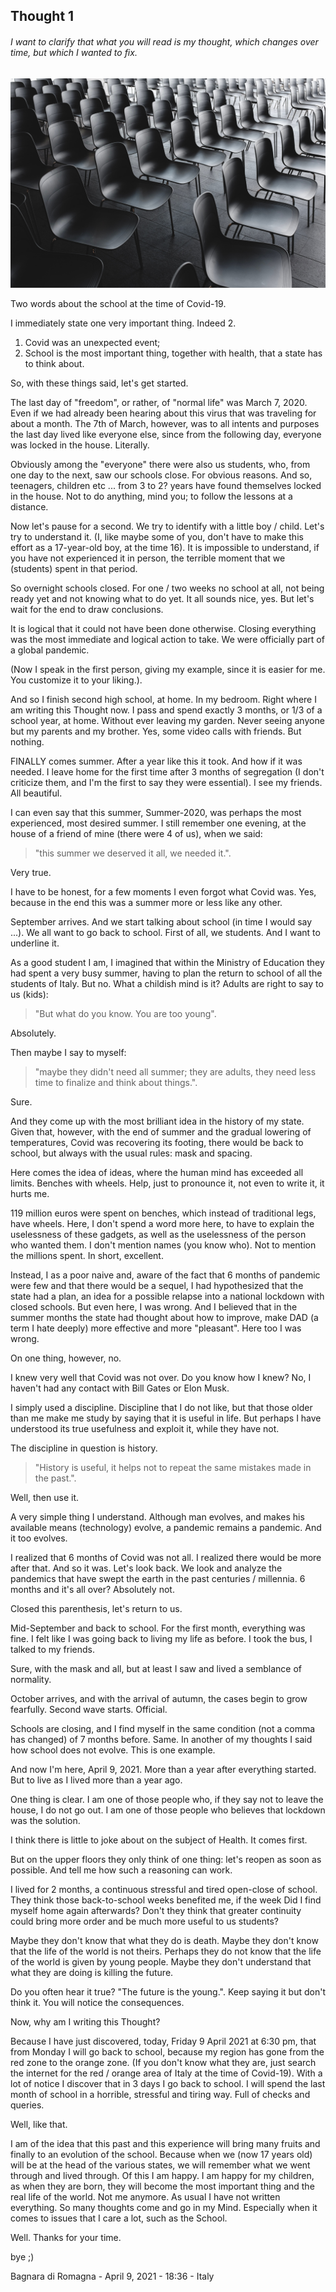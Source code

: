 ## Thought 1

###### I want to clarify that what you will read is my thought, which changes over time, but which I wanted to fix.

![school](https://raw.githubusercontent.com/giacomotampella/Thoughts/gh-pages/school.jpg "school")


Two words about the school at the time of Covid-19.

I immediately state one very important thing. Indeed 2.

1) Covid was an unexpected event;
2) School is the most important thing, together with health, that a state has to think about.

So, with these things said, let's get started.

The last day of "freedom", or rather, of "normal life" was March 7, 2020. Even if we had already been hearing about this virus that was traveling for about a month.
The 7th of March, however, was to all intents and purposes the last day lived like everyone else, since from the following day, everyone was locked in the house. Literally.

Obviously among the "everyone" there were also us students, who, from one day to the next, saw our schools close. For obvious reasons.
And so, teenagers, children etc ... from 3 to 2? years have found themselves locked in the house. Not to do anything, mind you; to follow the lessons at a distance.

Now let's pause for a second. We try to identify with a little boy / child. Let's try to understand it. (I, like maybe some of you, don't have to make this effort as a 17-year-old boy, at the time 16).
It is impossible to understand, if you have not experienced it in person, the terrible moment that we (students) spent in that period.

So overnight schools closed.
For one / two weeks no school at all, not being ready yet and not knowing what to do yet.
It all sounds nice, yes. But let's wait for the end to draw conclusions.

It is logical that it could not have been done otherwise. Closing everything was the most immediate and logical action to take. We were officially part of a global pandemic.

(Now I speak in the first person, giving my example, since it is easier for me. You customize it to your liking.).

And so I finish second high school, at home. In my bedroom.
Right where I am writing this Thought now.
I pass and spend exactly 3 months, or 1/3 of a school year, at home. Without ever leaving my garden. Never seeing anyone but my parents and my brother.
Yes, some video calls with friends. But nothing.

FINALLY comes summer. After a year like this it took. And how if it was needed.
I leave home for the first time after 3 months of segregation (I don't criticize them, and I'm the first to say they were essential). I see my friends. All beautiful.

I can even say that this summer, Summer-2020, was perhaps the most experienced, most desired summer.
I still remember one evening, at the house of a friend of mine (there were 4 of us), when we said: 

> "this summer we deserved it all, we needed it.". 

Very true.

I have to be honest, for a few moments I even forgot what Covid was. Yes, because in the end this was a summer more or less like any other.

September arrives. And we start talking about school (in time I would say ...). We all want to go back to school. First of all, we students. And I want to underline it.

As a good student I am, I imagined that within the Ministry of Education they had spent a very busy summer, having to plan the return to school of all the students of Italy.
But no. What a childish mind is it? Adults are right to say to us (kids): 

> "But what do you know. You are too young". 

Absolutely.

Then maybe I say to myself: 

> "maybe they didn't need all summer; they are adults, they need less time to finalize and think about things.". 

Sure.

And they come up with the most brilliant idea in the history of my state. Given that, however, with the end of summer and the gradual lowering of temperatures, Covid was recovering its footing,
there would be back to school, but always with the usual rules: mask and spacing.

Here comes the idea of ideas, where the human mind has exceeded all limits. Benches with wheels.
Help, just to pronounce it, not even to write it, it hurts me.

119 million euros were spent on benches, which instead of traditional legs, have wheels. Here, I don't spend a word more here,
to have to explain the uselessness of these gadgets, as well as the uselessness of the person who wanted them. I don't mention names (you know who). Not to mention the millions spent.
In short, excellent.

Instead, I as a poor naive and, aware of the fact that 6 months of pandemic were few and that there would be a sequel, I had hypothesized that the state had a plan, an idea for a possible relapse into a national lockdown with closed schools. But even here, I was wrong.
And I believed that in the summer months the state had thought about how to improve, make DAD (a term I hate deeply) more effective and more "pleasant".
Here too I was wrong.

On one thing, however, no.

I knew very well that Covid was not over. Do you know how I knew? No, I haven't had any contact with Bill Gates or Elon Musk.

I simply used a discipline. Discipline that I do not like, but that those older than me make me study by saying that it is useful in life.
But perhaps I have understood its true usefulness and exploit it, while they have not.

The discipline in question is history.

> "History is useful, it helps not to repeat the same mistakes made in the past.". 

Well, then use it.

A very simple thing I understand. Although man evolves, and makes his available means (technology) evolve, a pandemic remains a pandemic. And it too evolves.

I realized that 6 months of Covid was not all. I realized there would be more after that. And so it was.
Let's look back. We look and analyze the pandemics that have swept the earth in the past centuries / millennia. 6 months and it's all over? Absolutely not.

Closed this parenthesis, let's return to us.

Mid-September and back to school. For the first month, everything was fine. I felt like I was going back to living my life as before. I took the bus, I talked to my friends.


Sure, with the mask and all, but at least I saw and lived a semblance of normality.

October arrives, and with the arrival of autumn, the cases begin to grow fearfully. Second wave starts. Official.

Schools are closing, and I find myself in the same condition (not a comma has changed) of 7 months before. Same. In another of my thoughts I said how school does not evolve. This is one example.

And now I'm here, April 9, 2021. More than a year after everything started. But to live as I lived more than a year ago.

One thing is clear. I am one of those people who, if they say not to leave the house, I do not go out. I am one of those people who believes that lockdown was the solution.

I think there is little to joke about on the subject of Health. It comes first.

But on the upper floors they only think of one thing: let's reopen as soon as possible. And tell me how such a reasoning can work.

I lived for 2 months, a continuous stressful and tired open-close of school. They think those back-to-school weeks benefited me, if the week
Did I find myself home again afterwards? Don't they think that greater continuity could bring more order and be much more useful to us students?

Maybe they don't know that what they do is death. Maybe they don't know that the life of the world is not theirs. Perhaps they do not know that the life of the world is given by young people.
Maybe they don't understand that what they are doing is killing the future.

Do you often hear it true? "The future is the young.". Keep saying it but don't think it. You will notice the consequences.

Now, why am I writing this Thought?

Because I have just discovered, today, Friday 9 April 2021 at 6:30 pm, that from Monday I will go back to school, because my region has gone from the red zone to the orange zone.
(If you don't know what they are, just search the internet for the red / orange area of Italy at the time of Covid-19).
With a lot of notice I discover that in 3 days I go back to school. I will spend the last month of school in a horrible, stressful and tiring way. Full of checks and queries.

Well, like that.

I am of the idea that this past and this experience will bring many fruits and finally to an evolution of the school. Because when we (now 17 years old) will be at the head of the various states,
we will remember what we went through and lived through. Of this I am happy. I am happy for my children, as when they are born, they will become the most important thing and the real life of the world.
Not me anymore.
As usual I have not written everything. So many thoughts come and go in my Mind. Especially when it comes to issues that I care a lot, such as the School.

Well. Thanks for your time.

bye ;)

Bagnara di Romagna - April 9, 2021 - 18:36 - Italy

